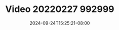 --- 
title: "Video 20220227 992999"
description: "streaming bokep Video 20220227 992999   full vidio baru"
date: 2024-09-24T15:25:21-08:00
file_code: "jib0x57s4gtl"
draft: false
cover: "1i6eqbzpi2bv1tmx.jpg"
tags: ["Video", "bokep-indo", "bokep-viral", "bokep-ig"]
length: 124
fld_id: "1483130"
foldername: "Am vanne new"
categories: ["Am vanne new"]
views: 0
---